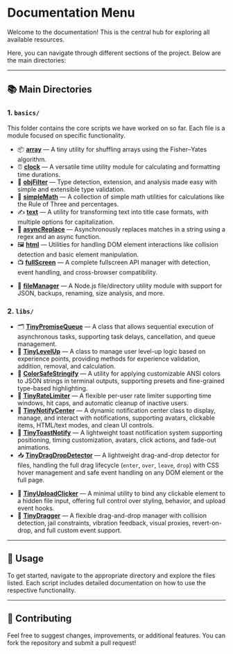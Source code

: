 # Documentation Menu

Welcome to the documentation! This is the central hub for exploring all available resources.

Here, you can navigate through different sections of the project. Below are the main directories:

---

## 📚 Main Directories

### 1. **`basics/`** 

This folder contains the core scripts we have worked on so far. Each file is a module focused on specific functionality.

- 📦 **[array](./basics/array.md)** — A tiny utility for shuffling arrays using the Fisher–Yates algorithm.
- ⏰ **[clock](./basics/clock.md)** — A versatile time utility module for calculating and formatting time durations.
- 🧠 **[objFilter](./basics/objFilter.md)** — Type detection, extension, and analysis made easy with simple and extensible type validation.
- 🔢 **[simpleMath](./basics/simpleMath.md)** — A collection of simple math utilities for calculations like the Rule of Three and percentages.
- ✍️ **[text](./basics/text.md)** — A utility for transforming text into title case formats, with multiple options for capitalization.
- 🔄 **[asyncReplace](./basics/asyncReplace.md)** — Asynchronously replaces matches in a string using a regex and an async function.
- 🖼️ **[html](./basics/html.md)** — Utilities for handling DOM element interactions like collision detection and basic element manipulation.
- 📺 **[fullScreen](./basics/fullScreen.md)** — A complete fullscreen API manager with detection, event handling, and cross-browser compatibility.
* 📁 **[fileManager](./basics/fileManager.mjs.md)** — A Node.js file/directory utility module with support for JSON, backups, renaming, size analysis, and more.

### 2. **`libs/`**
- 🗂️ **[TinyPromiseQueue](./libs/TinyPromiseQueue.md)** — A class that allows sequential execution of asynchronous tasks, supporting task delays, cancellation, and queue management.
- 🏅 **[TinyLevelUp](./libs/TinyLevelUp.md)** — A class to manage user level-up logic based on experience points, providing methods for experience validation, addition, removal, and calculation.
- 🎨 **[ColorSafeStringify](./libs/ColorSafeStringify.md)** — A utility for applying customizable ANSI colors to JSON strings in terminal outputs, supporting presets and fine-grained type-based highlighting.
- 🚦 **[TinyRateLimiter](./libs/TinyRateLimiter.md)** — A flexible per-user rate limiter supporting time windows, hit caps, and automatic cleanup of inactive users.
- 🔔 **[TinyNotifyCenter](./libs/TinyNotifyCenter.md)** — A dynamic notification center class to display, manage, and interact with notifications, supporting avatars, clickable items, HTML/text modes, and clean UI controls.
- 🍞 **[TinyToastNotify](./libs/TinyToastNotify.md)** — A lightweight toast notification system supporting positioning, timing customization, avatars, click actions, and fade-out animations.
- 📥 **[TinyDragDropDetector](./libs/TinyDragDropDetector.md)** — A lightweight drag-and-drop detector for files, handling the full drag lifecycle (`enter`, `over`, `leave`, `drop`) with CSS hover management and safe event handling on any DOM element or the full page.
* 📂 **[TinyUploadClicker](./libs/TinyUploadClicker.md)** — A minimal utility to bind any clickable element to a hidden file input, offering full control over styling, behavior, and upload event hooks.
* 🧲 **[TinyDragger](./libs/TinyDragger.md)** — A flexible drag-and-drop manager with collision detection, jail constraints, vibration feedback, visual proxies, revert-on-drop, and full custom event support.

---

## 🚀 Usage

To get started, navigate to the appropriate directory and explore the files listed. Each script includes detailed documentation on how to use the respective functionality.

---

## 📑 Contributing

Feel free to suggest changes, improvements, or additional features. You can fork the repository and submit a pull request!
